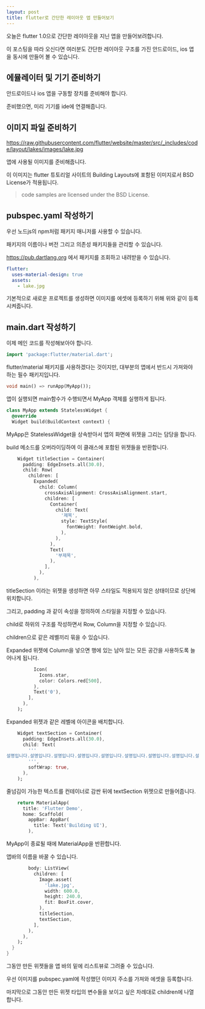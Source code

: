 ```yaml
---
layout: post
title: flutter로 간단한 레이아웃 앱 만들어보기
---
```


오늘은 flutter 1.0으로 간단한 레이아웃을 지닌 앱을 만들어보려합니다.

이 포스팅을 따라 오신다면 여러분도 간단한 레이아웃 구조를 가진 안드로이드, ios 앱을 동시에 만들어 볼 수 있습니다.

## 에뮬레이터 및 기기 준비하기

안드로이드나 ios 앱을 구동할 장치를 준비해야 합니다.

준비했으면, 미리 기기를 ide에 연결해줍니다.

## 이미지 파일 준비하기

https://raw.githubusercontent.com/flutter/website/master/src/_includes/code/layout/lakes/images/lake.jpg

앱에 사용될 이미지를 준비해줍니다.

이 이미지는 flutter 튜토리얼 사이트의 Building Layouts에 포함된 이미지로서 BSD License가 적용됩니다.

> code samples are licensed under the BSD License.

## pubspec.yaml 작성하기

우선 노드js의 npm처럼 패키지 매니저를 사용할 수 있습니다.

패키지의 이름이나 버전 그리고 의존성 패키지들을 관리할 수 있습니다.

https://pub.dartlang.org 에서 패키지를 조회하고 내려받을 수 있습니다.

```yaml
flutter:
  uses-material-design: true
  assets:
    - lake.jpg
```

기본적으로 새로운 프로젝트를 생성하면 이미지를 에셋에 등록하기 위해 위와 같이 등록시켜줍니다.

## main.dart 작성하기

이제 메인 코드를 작성해보아야 합니다.

```dart
import 'package:flutter/material.dart';
```

flutter/material 패키지를 사용하겠다는 것이지만, 대부분의 앱에서 반드시 가져와야 하는 필수 패키지입니다.

```dart
void main() => runApp(MyApp());
```

앱이 실행되면 main함수가 수행되면서 MyApp 객체를 실행하게 됩니다.

```dart
class MyApp extends StatelessWidget {
  @override
  Widget build(BuildContext context) {
```

MyApp은 StatelessWidget을 상속받아서 앱의 화면에 위젯을 그리는 담당을 합니다.

build 메소드를 오버라이딩하여 이 클래스에 포함된 위젯들을 반환합니다.

```dart
    Widget titleSection = Container(
      padding: EdgeInsets.all(30.0),
      child: Row(
        children: [
          Expanded(
            child: Column(
              crossAxisAlignment: CrossAxisAlignment.start,
              children: [
                Container(
                  child: Text(
                    '제목',
                    style: TextStyle(
                      fontWeight: FontWeight.bold,
                    ),
                  ),
                ),
                Text(
                  '부제목',
                ),
              ],
            ),
          ),
```

titleSection 이라는 위젯을 생성하면 아무 스타일도 적용되지 않은 상태이므로 상단에 위치합니다.

그리고, padding 과 같이 속성을 정의하여 스타일을 지정할 수 있습니다.

child로 하위의 구조를 작성하면서 Row, Column을 지정할 수 있습니다.

children으로 같은 레벨끼리 묶을 수 있습니다.

Expanded 위젯에 Column을 넣으면 행에 있는 남아 있는 모든 공간을 사용하도록 늘어나게 됩니다.



```dart
          Icon(
            Icons.star,
            color: Colors.red[500],
          ),
          Text('0'),
        ],
      ),
    );
```

Expanded 위젯과 같은 레벨에 아이콘을 배치합니다.

```dart
    Widget textSection = Container(
      padding: EdgeInsets.all(30.0),
      child: Text(
        '''
설명입니다.설명입니다.설명입니다.설명입니다.설명입니다.설명입니다.설명입니다.설명입니다.설명입니다.설명입니다.설명입니다.설명입니다.설명입니다.설명입니다.
        ''',
        softWrap: true,
      ),
    );
```

줄넘김이 가능한 텍스트를 컨테이너로 감싼 뒤에 textSection 위젯으로 만들어줍니다.

```dart
    return MaterialApp(
      title: 'Flutter Demo',
      home: Scaffold(
        appBar: AppBar(
          title: Text('Building UI'),
        ),
```

MyApp이 종료될 때에 MaterialApp을 반환합니다.

앱바의 이름을 바꿀 수 있습니다.

```dart
        body: ListView(
          children: [
            Image.asset(
              'lake.jpg',
              width: 600.0,
              height: 240.0,
              fit: BoxFit.cover,
            ),
            titleSection,
            textSection,
          ],
        ),
      ),
    );
  }
}
```

그동안 만든 위젯들을 앱 바의 밑에 리스트뷰로 그려줄 수 있습니다.

우선 이미지를 pubspec.yaml에 작성했던 이미지 주소를 가져와 에셋을 등록합니다.

마지막으로 그동안 만든 위젯 타입의 변수들을 보이고 싶은 차례대로 children에 나열합니다.